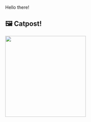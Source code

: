 Hello there!



## 🖼️ Catpost!

<sub>
    <img src="https://cdn2.thecatapi.com/images/MjA2Nzg5OQ.jpg" height="256">
</sub>

